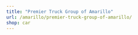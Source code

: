 ```yaml
---
title: "Premier Truck Group of Amarillo"
url: /amarillo/premier-truck-group-of-amarillo/
shop: car
---
```

